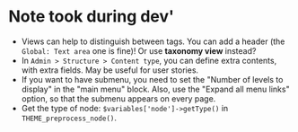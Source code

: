 # Note took during dev'

+ Views can help to distinguish between tags. You can add a header (the `Global: Text area` one is fine)! Or use **taxonomy view** instead?
+ In `Admin > Structure > Content type`, you can define extra contents, with extra fields. May be useful for user stories.
+ If you want to have submenu, you need to set the "Number of levels to display" in the "main menu" block. Also, use the "Expand all menu links" option, so that the submenu appears on every page.
+ Get the type of node: `$variables['node']->getType()` in `THEME_preprocess_node()`.

